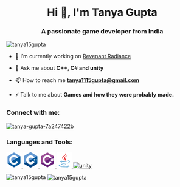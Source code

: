 <h1 align="center">Hi 👋, I'm Tanya Gupta</h1>
<h3 align="center">A passionate game developer from India</h3>

<p align="left"> <img src="https://komarev.com/ghpvc/?username=tanya15gupta&label=Profile%20views&color=0e75b6&style=flat" alt="tanya15gupta" /> </p>

- 🔭 I’m currently working on [Revenant Radiance](https://github.com/tanya15gupta/Revenant-Radiance)

- 💬 Ask me about **C++, C# and unity**

- 📫 How to reach me **tanya1115gupta@gmail.com**

- ⚡ Talk to me about **Games and how they were probably made.**

<h3 align="left">Connect with me:</h3>
<p align="left">
<a href="https://linkedin.com/in/tanya-gupta-7a247422b" target="blank"><img align="center" src="https://raw.githubusercontent.com/rahuldkjain/github-profile-readme-generator/master/src/images/icons/Social/linked-in-alt.svg" alt="tanya-gupta-7a247422b" height="30" width="40" /></a>
</p>

<h3 align="left">Languages and Tools:</h3>
<p align="left"> <a href="https://www.cprogramming.com/" target="_blank" rel="noreferrer"> <img src="https://raw.githubusercontent.com/devicons/devicon/master/icons/c/c-original.svg" alt="c" width="40" height="40"/> </a> <a href="https://www.w3schools.com/cpp/" target="_blank" rel="noreferrer"> <img src="https://raw.githubusercontent.com/devicons/devicon/master/icons/cplusplus/cplusplus-original.svg" alt="cplusplus" width="40" height="40"/> </a> <a href="https://www.w3schools.com/cs/" target="_blank" rel="noreferrer"> <img src="https://raw.githubusercontent.com/devicons/devicon/master/icons/csharp/csharp-original.svg" alt="csharp" width="40" height="40"/> </a> <a href="https://www.java.com" target="_blank" rel="noreferrer"> <img src="https://raw.githubusercontent.com/devicons/devicon/master/icons/java/java-original.svg" alt="java" width="40" height="40"/> </a> <a href="https://unity.com/" target="_blank" rel="noreferrer"> <img src="https://www.vectorlogo.zone/logos/unity3d/unity3d-icon.svg" alt="unity" width="40" height="40"/> </a> </p>

<p><img align="left" src="https://github-readme-stats.vercel.app/api/top-langs?username=tanya15gupta&show_icons=true&locale=en&layout=compact" alt="tanya15gupta" /></p>

<p>&nbsp;<img align="center" src="https://github-readme-stats.vercel.app/api?username=tanya15gupta&show_icons=true&locale=en" alt="tanya15gupta" /></p>
